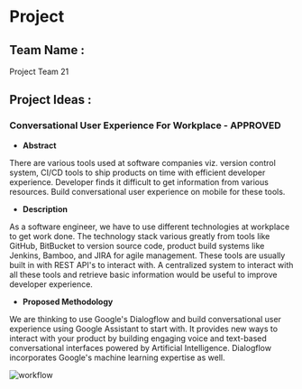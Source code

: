 # Project 





## Team Name :

Project Team 21

## Project Ideas : 



### Conversational User Experience For Workplace  - APPROVED

- **Abstract**

There are various tools used at software companies viz. version control system, CI/CD tools to ship products on time with efficient developer experience. Developer finds it difficult to get information from various resources. Build conversational user experience on mobile for these tools. 

- **Description**

As a software engineer, we have to use different technologies at workplace to get work done. The technology stack various greatly from tools like GitHub, BitBucket to version source code, product build systems like Jenkins, Bamboo, and JIRA for agile management. These tools are usually built in with REST API's to interact with. A centralized system to interact with all these tools and retrieve basic information would be useful to improve developer experience.

- **Proposed Methodology**

We are thinking to use Google's Dialogflow and build conversational user experience using Google Assistant to start with. It provides new ways to interact with your product by building engaging voice and text-based conversational interfaces powered by Artificial Intelligence. Dialogflow incorporates Google's machine learning expertise as well.

![workflow](workflow.png)
